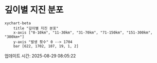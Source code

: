 # 깊이별 지진 분포

```mermaid
xychart-beta
    title "깊이별 지진 분포"
    x-axis ["0-10km", "11-30km", "31-70km", "71-150km", "151-300km", "300km+"]
    y-axis "발생 횟수" 0 --> 1704
    bar [622, 1702, 107, 19, 1, 2]
```

업데이트 시간: 2025-08-29 08:05:22
